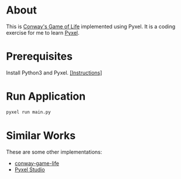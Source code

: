 # About

This is [Conway's Game of Life](https://www.wikiwand.com/en/Conway%27s_Game_of_Life) implemented using Pyxel. It is a coding exercise for me to learn [Pyxel](https://github.com/kitao/pyxel).

# Prerequisites

Install Python3 and Pyxel. [[Instructions]](https://github.com/kitao/pyxel?tab=readme-ov-file#how-to-install)

# Run Application

```sh
pyxel run main.py
```

# Similar Works

These are some other implementations:

 - [conway-game-life](https://github.com/qequ/conway-game-life)
 - [Pyxel Studio](https://www.pyxelstudio.net/qbhae2cg)
